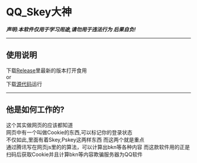 # QQ_Skey大神  
***声明:本软件仅用于学习用途,请勿用于违法行为 后果自负!***  
****
##  使用说明
下载[Release](https://github.com/sun589/QQ_Skey-/releases)里最新的版本打开食用  
or  
下载[源代码](https://github.com/sun589/QQ_Skey-/)运行
****
##  他是如何工作的?  
这个其实做网页的应该都知道  
网页中有一个叫做Cookie的东西,可以标记你的登录状态  
不仅如此,里面有着Skey,Pskey这两样东西 而这两个就是重点  
通过腾讯写在网页js里的的算法，可以计算出bkn等各种内容
而这款软件用的正是扫码后获取Cookie并且计算bkn等内容欺骗服务器为QQ软件
